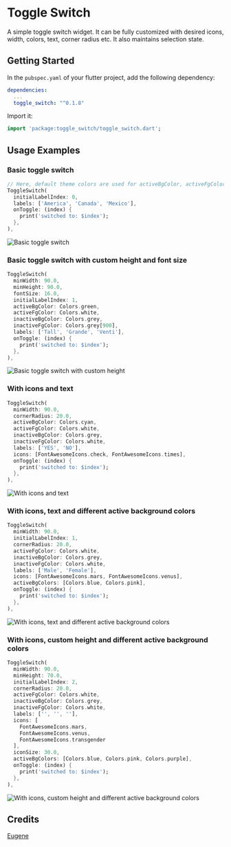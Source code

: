 # Toggle Switch

A simple toggle switch widget. It can be fully customized with desired icons, width, colors, text, corner radius etc. It also maintains selection state.

## Getting Started

In the `pubspec.yaml` of your flutter project, add the following dependency:

```yaml
dependencies:
  ...
  toggle_switch: "^0.1.8"
```

Import it:

```dart
import 'package:toggle_switch/toggle_switch.dart';
```

## Usage Examples

### Basic toggle switch

```dart
// Here, default theme colors are used for activeBgColor, activeFgColor, inactiveBgColor and inactiveFgColor
ToggleSwitch(
  initialLabelIndex: 0,
  labels: ['America', 'Canada', 'Mexico'],
  onToggle: (index) {
    print('switched to: $index');
  },
),
```

![Basic toggle switch](https://media.giphy.com/media/QX1jcEQH5PnxL7l7Lh/giphy.gif)

### Basic toggle switch with custom height and font size

```dart
ToggleSwitch(
  minWidth: 90.0,
  minHeight: 90.0,
  fontSize: 16.0,
  initialLabelIndex: 1,
  activeBgColor: Colors.green,
  activeFgColor: Colors.white,
  inactiveBgColor: Colors.grey,
  inactiveFgColor: Colors.grey[900],
  labels: ['Tall', 'Grande', 'Venti'],
  onToggle: (index) {
    print('switched to: $index');
  },
),
```

![Basic toggle switch with custom height](https://media.giphy.com/media/Jrf2KLuWJVaB4cIwlz/giphy.gif)

### With icons and text

```dart
ToggleSwitch(
  minWidth: 90.0,
  cornerRadius: 20.0,
  activeBgColor: Colors.cyan,
  activeFgColor: Colors.white,
  inactiveBgColor: Colors.grey,
  inactiveFgColor: Colors.white,
  labels: ['YES', 'NO'],
  icons: [FontAwesomeIcons.check, FontAwesomeIcons.times],
  onToggle: (index) {
    print('switched to: $index');
  },
),
```

![With icons and text](https://media.giphy.com/media/SwyiW7VtVf4z1UZviS/giphy.gif)

### With icons, text and different active background colors

```dart
ToggleSwitch(
  minWidth: 90.0,
  initialLabelIndex: 1,
  cornerRadius: 20.0,
  activeFgColor: Colors.white,
  inactiveBgColor: Colors.grey,
  inactiveFgColor: Colors.white,
  labels: ['Male', 'Female'],
  icons: [FontAwesomeIcons.mars, FontAwesomeIcons.venus],
  activeBgColors: [Colors.blue, Colors.pink],
  onToggle: (index) {
    print('switched to: $index');
  },
),
```

![With icons, text and different active background colors](https://media.giphy.com/media/ih4qpWz1wqqILVWYiT/giphy.gif)

### With icons, custom height and different active background colors

```dart
ToggleSwitch(
  minWidth: 90.0,
  minHeight: 70.0,
  initialLabelIndex: 2,
  cornerRadius: 20.0,
  activeFgColor: Colors.white,
  inactiveBgColor: Colors.grey,
  inactiveFgColor: Colors.white,
  labels: ['', '', ''],
  icons: [
    FontAwesomeIcons.mars,
    FontAwesomeIcons.venus,
    FontAwesomeIcons.transgender
  ],
  iconSize: 30.0,
  activeBgColors: [Colors.blue, Colors.pink, Colors.purple],
  onToggle: (index) {
    print('switched to: $index');
  },
),
```

![With icons, custom height and different active background colors](https://media.giphy.com/media/JT8P80R2uNgguIT3i2/giphy.gif)

## Credits

[Eugene](https://stackoverflow.com/questions/56340682/flutter-equvalent-android-toggle-switch)